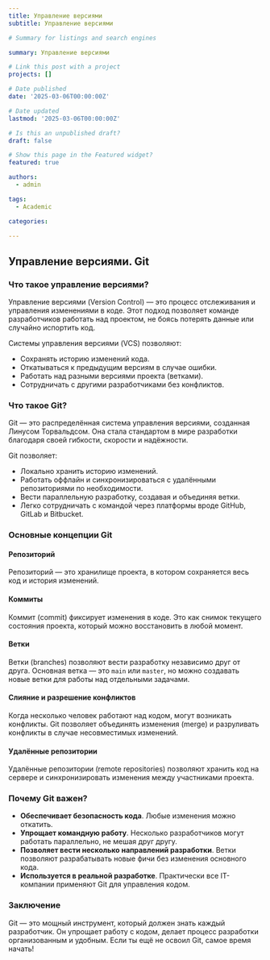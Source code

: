 ```yaml
---
title: Управление версиями
subtitle: Управление версиями

# Summary for listings and search engines

summary: Управление версиями

# Link this post with a project
projects: []

# Date published
date: '2025-03-06T00:00:00Z'

# Date updated
lastmod: '2025-03-06T00:00:00Z'

# Is this an unpublished draft?
draft: false

# Show this page in the Featured widget?
featured: true

authors:
  - admin

tags:
  - Academic

categories:
  
---
```


## Управление версиями. Git

### Что такое управление версиями?

Управление версиями (Version Control) — это процесс отслеживания и управления изменениями в коде. Этот подход позволяет команде разработчиков работать над проектом, не боясь потерять данные или случайно испортить код.

Системы управления версиями (VCS) позволяют:
- Сохранять историю изменений кода.
- Откатываться к предыдущим версиям в случае ошибки.
- Работать над разными версиями проекта (ветками).
- Сотрудничать с другими разработчиками без конфликтов.

### Что такое Git?

Git — это распределённая система управления версиями, созданная Линусом Торвальдсом. Она стала стандартом в мире разработки благодаря своей гибкости, скорости и надёжности.

Git позволяет:
- Локально хранить историю изменений.
- Работать оффлайн и синхронизироваться с удалёнными репозиториями по необходимости.
- Вести параллельную разработку, создавая и объединяя ветки.
- Легко сотрудничать с командой через платформы вроде GitHub, GitLab и Bitbucket.

### Основные концепции Git

#### Репозиторий
Репозиторий — это хранилище проекта, в котором сохраняется весь код и история изменений.

#### Коммиты
Коммит (commit) фиксирует изменения в коде. Это как снимок текущего состояния проекта, который можно восстановить в любой момент.

#### Ветки
Ветки (branches) позволяют вести разработку независимо друг от друга. Основная ветка — это `main` или `master`, но можно создавать новые ветки для работы над отдельными задачами.

#### Слияние и разрешение конфликтов
Когда несколько человек работают над кодом, могут возникать конфликты. Git позволяет объединять изменения (merge) и разруливать конфликты в случае несовместимых изменений.

#### Удалённые репозитории
Удалённые репозитории (remote repositories) позволяют хранить код на сервере и синхронизировать изменения между участниками проекта.

### Почему Git важен?

- **Обеспечивает безопасность кода**. Любые изменения можно откатить.
- **Упрощает командную работу**. Несколько разработчиков могут работать параллельно, не мешая друг другу.
- **Позволяет вести несколько направлений разработки**. Ветки позволяют разрабатывать новые фичи без изменения основного кода.
- **Используется в реальной разработке**. Практически все IT-компании применяют Git для управления кодом.

### Заключение

Git — это мощный инструмент, который должен знать каждый разработчик. Он упрощает работу с кодом, делает процесс разработки организованным и удобным. Если ты ещё не освоил Git, самое время начать!
